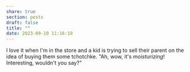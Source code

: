 ```yaml
---
share: true
section: posts
draft: false
title: ""
date: 2023-09-10 11:16:19
---
```



I love it when I'm in the store and a kid is trying to sell their parent on the idea of buying them some tchotchke. "Ah, wow, it's _moisturizing_! Interesting, wouldn't you say?"
